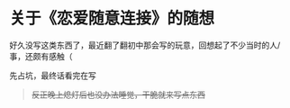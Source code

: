 # 关于《恋爱随意连接》的随想

好久没写这类东西了，最近翻了翻初中那会写的玩意，回想起了不少当时的人/事，还颇有感触（

先占坑，最终话看完在写

> ~~反正晚上熄灯后也没办法睡觉，干脆就来写点东西~~
